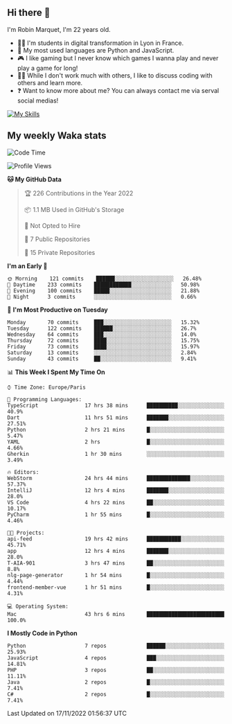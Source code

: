 ## Hi there 👋

I'm Robin Marquet, I'm 22 years old.

- 👨‍💻 I'm students in digital transformation in Lyon in France.
- 🌱 My most used languages are Python and JavaScript.
- 🎮 I like gaming but I never know which games I wanna play and never play a game for long!
- 👯‍♀️ While I don't work much with others, I like to discuss coding with others and learn more.
- ❓ Want to know more about me? You can always contact me via serval social medias!

[![My Skills](https://skillicons.dev/icons?i=js,html,css,docker,express,figma,firebase,graphql,mongodb,mysql,nodejs,py,react,ts,vue)](https://skillicons.dev)

## My weekly Waka stats

<!--START_SECTION:waka-->
![Code Time](http://img.shields.io/badge/Code%20Time-2%2C866%20hrs%2030%20mins-blue)

![Profile Views](http://img.shields.io/badge/Profile%20Views-0-blue)

**🐱 My GitHub Data** 

> 🏆 226 Contributions in the Year 2022
 > 
> 📦 1.1 MB Used in GitHub's Storage 
 > 
> 🚫 Not Opted to Hire
 > 
> 📜 7 Public Repositories 
 > 
> 🔑 15 Private Repositories  
 > 
**I'm an Early 🐤** 

```text
🌞 Morning    121 commits    ██████░░░░░░░░░░░░░░░░░░░   26.48% 
🌆 Daytime    233 commits    ████████████░░░░░░░░░░░░░   50.98% 
🌃 Evening    100 commits    █████░░░░░░░░░░░░░░░░░░░░   21.88% 
🌙 Night      3 commits      ░░░░░░░░░░░░░░░░░░░░░░░░░   0.66%

```
📅 **I'm Most Productive on Tuesday** 

```text
Monday       70 commits     ███░░░░░░░░░░░░░░░░░░░░░░   15.32% 
Tuesday      122 commits    ██████░░░░░░░░░░░░░░░░░░░   26.7% 
Wednesday    64 commits     ███░░░░░░░░░░░░░░░░░░░░░░   14.0% 
Thursday     72 commits     ████░░░░░░░░░░░░░░░░░░░░░   15.75% 
Friday       73 commits     ████░░░░░░░░░░░░░░░░░░░░░   15.97% 
Saturday     13 commits     ░░░░░░░░░░░░░░░░░░░░░░░░░   2.84% 
Sunday       43 commits     ██░░░░░░░░░░░░░░░░░░░░░░░   9.41%

```


📊 **This Week I Spent My Time On** 

```text
⌚︎ Time Zone: Europe/Paris

💬 Programming Languages: 
TypeScript               17 hrs 38 mins      ██████████░░░░░░░░░░░░░░░   40.9% 
Dart                     11 hrs 51 mins      ███████░░░░░░░░░░░░░░░░░░   27.51% 
Python                   2 hrs 21 mins       █░░░░░░░░░░░░░░░░░░░░░░░░   5.47% 
YAML                     2 hrs               █░░░░░░░░░░░░░░░░░░░░░░░░   4.66% 
Gherkin                  1 hr 30 mins        ░░░░░░░░░░░░░░░░░░░░░░░░░   3.49%

🔥 Editors: 
WebStorm                 24 hrs 44 mins      ██████████████░░░░░░░░░░░   57.37% 
IntelliJ                 12 hrs 4 mins       ███████░░░░░░░░░░░░░░░░░░   28.0% 
VS Code                  4 hrs 22 mins       ██░░░░░░░░░░░░░░░░░░░░░░░   10.17% 
PyCharm                  1 hr 55 mins        █░░░░░░░░░░░░░░░░░░░░░░░░   4.46%

🐱‍💻 Projects: 
api-feed                 19 hrs 42 mins      ███████████░░░░░░░░░░░░░░   45.71% 
app                      12 hrs 4 mins       ███████░░░░░░░░░░░░░░░░░░   28.0% 
T-AIA-901                3 hrs 47 mins       ██░░░░░░░░░░░░░░░░░░░░░░░   8.8% 
nlg-page-generator       1 hr 54 mins        █░░░░░░░░░░░░░░░░░░░░░░░░   4.44% 
frontend-member-vue      1 hr 51 mins        █░░░░░░░░░░░░░░░░░░░░░░░░   4.31%

💻 Operating System: 
Mac                      43 hrs 6 mins       █████████████████████████   100.0%

```

**I Mostly Code in Python** 

```text
Python                   7 repos             ██████░░░░░░░░░░░░░░░░░░░   25.93% 
JavaScript               4 repos             ███░░░░░░░░░░░░░░░░░░░░░░   14.81% 
PHP                      3 repos             ██░░░░░░░░░░░░░░░░░░░░░░░   11.11% 
Java                     2 repos             █░░░░░░░░░░░░░░░░░░░░░░░░   7.41% 
C#                       2 repos             █░░░░░░░░░░░░░░░░░░░░░░░░   7.41%

```



 Last Updated on 17/11/2022 01:56:37 UTC
<!--END_SECTION:waka-->
